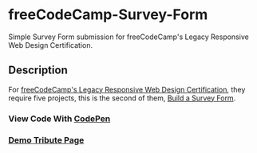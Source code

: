 # freeCodeCamp-Survey-Form
Simple Survey Form submission for freeCodeCamp's Legacy Responsive Web Design Certification.

## Description
For [freeCodeCamp's Legacy Responsive Web Design Certification](https://www.freecodecamp.org/learn/responsive-web-design/), they require five projects, this is the second of them, [Build a Survey Form](https://www.freecodecamp.org/learn/responsive-web-design/responsive-web-design-projects/build-a-survey-form). 

### View Code With [CodePen](https://codepen.io/kaleblub/pen/MWQKXRQ)
### [Demo Tribute Page](https://codepen.io/kaleblub/full/MWQKXRQ)
